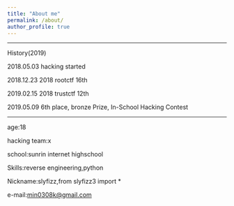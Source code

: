 ```yaml
---
title: "About me"
permalink: /about/
author_profile: true
---
```


-------------

History(2019)

2018.05.03 hacking started

2018.12.23 2018 rootctf 16th

2019.02.15 2018 trustctf 12th

2019.05.09 6th place, bronze Prize, In-School Hacking Contest

---------------
age:18

hacking team:x

school:sunrin internet highschool

Skills:reverse engineering,python

Nickname:slyfizz,from slyfizz3 import *

e-mail:min0308k@gmail.com
